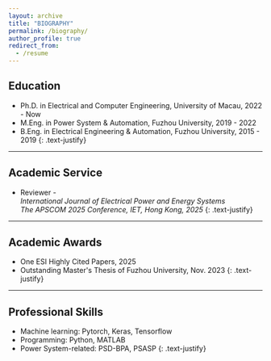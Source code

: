 ```yaml
---
layout: archive
title: "BIOGRAPHY"
permalink: /biography/
author_profile: true
redirect_from:
  - /resume
---
```


## Education

* Ph.D. in Electrical and Computer Engineering, University of Macau, 2022 - Now
* M.Eng. in Power System & Automation, Fuzhou University, 2019 - 2022
* B.Eng. in Electrical Engineering & Automation, Fuzhou University, 2015 - 2019
{: .text-justify}

---

## Academic Service
* Reviewer -
<br>*International Journal of Electrical Power and Energy Systems*
<br>*The APSCOM 2025 Conference, IET, Hong Kong, 2025*
{: .text-justify}

---

## Academic Awards

* One ESI Highly Cited Papers, 2025
* Outstanding Master's Thesis of Fuzhou University, Nov. 2023
{: .text-justify}


---

## Professional Skills

* Machine learning: Pytorch, Keras, Tensorflow
* Programming: Python, MATLAB
* Power System-related: PSD-BPA, PSASP
{: .text-justify}